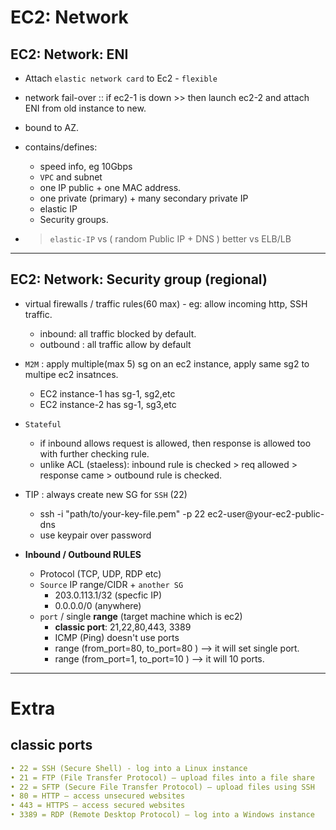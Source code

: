 # EC2: Network

## EC2: Network: ENI
- Attach `elastic network card` to Ec2 - `flexible`
- network fail-over :: if ec2-1 is down >> then launch ec2-2 and attach ENI from old instance to new.
- bound to AZ.

- contains/defines:
  - speed info, eg 10Gbps
  - `VPC` and subnet
  - one IP public + one MAC address.
  - one private (primary) + many secondary private IP
  - elastic IP
  - Security groups.

- > `elastic-IP` vs  ( random Public IP + DNS ) better vs ELB/LB

---
## EC2: Network: Security group (regional)
- virtual firewalls / traffic rules(60 max) - eg: allow incoming http, SSH traffic.
  - inbound: all traffic blocked by default.
  - outbound : all traffic allow by default

- `M2M` : apply multiple(max 5) sg on an ec2 instance, apply same sg2 to multipe ec2 insatnces.
  - EC2 instance-1 has sg-1, sg2,etc
  - EC2 instance-2 has sg-1, sg3,etc

- `Stateful`
  - if inbound allows request is allowed, then response is allowed too with further checking rule.
  - unlike ACL (staeless):  inbound rule is checked > req allowed > response came > outbound rule is checked.
  
- TIP : always create new SG for `SSH` (22)
  - ssh -i "path/to/your-key-file.pem" -p 22 ec2-user@your-ec2-public-dns
  - use keypair over password
  
- **Inbound / Outbound RULES**
  - Protocol (TCP, UDP, RDP etc)
  - `Source` IP range/CIDR + `another SG`
      - 203.0.113.1/32 (specfic IP)
      - 0.0.0.0/0 (anywhere)
  - `port` / single **range** (target machine which is ec2)
      - **classic port**: 21,22,80,443, 3389
      - ICMP (Ping)  doesn't use ports
      - range (from_port=80, to_port=80 ) --> it will set single port.
      - range (from_port=1, to_port=10 ) --> it will 10 ports.

---
# Extra
## classic ports
```yaml
• 22 = SSH (Secure Shell) - log into a Linux instance
• 21 = FTP (File Transfer Protocol) – upload files into a file share
• 22 = SFTP (Secure File Transfer Protocol) – upload files using SSH
• 80 = HTTP – access unsecured websites
• 443 = HTTPS – access secured websites
• 3389 = RDP (Remote Desktop Protocol) – log into a Windows instance
```

